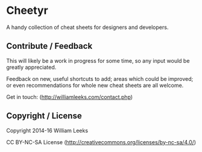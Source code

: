 # Cheetyr

A handy collection of cheat sheets for designers and developers.

## Contribute / Feedback

This will likely be a work in progress for some time, so any input would be greatly appreciated.

Feedback on new, useful shortcuts to add; areas which could be improved; or even recommendations for whole new cheat sheets are all welcome.

Get in touch: (http://williamleeks.com/contact.php)

## Copyright / License

Copyright 2014-16 William Leeks

CC BY-NC-SA License (http://creativecommons.org/licenses/by-nc-sa/4.0/)


